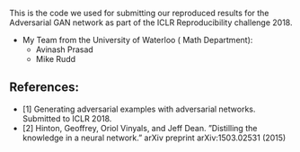 This is the code we used for submitting our reproduced results for the Adversarial GAN network as part of the ICLR Reproducibility challenge 2018.
* My Team from the University of Waterloo ( Math Department):
	* Avinash Prasad
	* Mike Rudd
## References:
* [1] Generating adversarial examples with adversarial networks. Submitted to ICLR 2018.
* [2] Hinton, Geoffrey, Oriol Vinyals, and Jeff Dean. ”Distilling the knowledge in a neural network.” arXiv preprint arXiv:1503.02531 (2015)